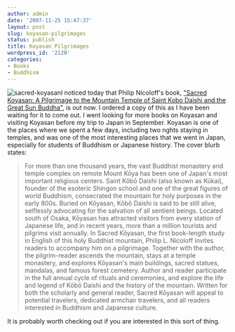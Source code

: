 ```yaml
---
author: admin
date: '2007-11-25 15:47:37'
layout: post
slug: koyasan-pilgrimages
status: publish
title: Koyasan Pilgrimages
wordpress_id: '2120'
categories:
- Books
- Buddhism
---
```


![sacred-koyasan](http://farm3.static.flickr.com/2262/2064011768_88fc8064d9_m.jpg)I
noticed today that Philip Nicoloff's book, ["Sacred Koyasan: A
Pilgrimage to the Mountain Temple of Saint Kobo Daishi and the Great Sun
Buddha"](http://www.amazon.com/gp/product/0791472604), is out now. I
ordered a copy of this as I have been waiting for it to come out. I went
looking for more books on Koyasan and visiting Koyasan before my trip to
Japan in September. Koyasan is one of the places where we spent a few
days, including two nghts staying in temples, and was one of the most
interesting places that we went in Japan, especially for students of
Buddhism or Japanese history. The cover blurb states:

> For more than one thousand years, the vast Buddhist monastery and
> temple complex on remote Mount Kōya has been one of Japan's most
> important religious centers. Saint Kōbō Daishi (also known as Kūkai),
> founder of the esoteric Shingon school and one of the great figures of
> world Buddhism, consecrated the mountain for holy purposes in the
> early 800s. Buried on Kōyasan, Kōbō Daishi is said to be still alive,
> selflessly advocating for the salvation of all sentient beings.
> Located south of Osaka, Kōyasan has attracted visitors from every
> station of Japanese life, and in recent years, more than a million
> tourists and pilgrims visit annually. In Sacred Kōyasan, the first
> book-length study in English of this holy Buddhist mountain, Philip L.
> Nicoloff invites readers to accompany him on a pilgrimage. Together
> with the author, the pilgrim-reader ascends the mountain, stays at a
> temple monastery, and explores Kōyasan's main buildings, sacred
> statues, mandalas, and famous forest cemetery. Author and reader
> participate in the full annual cycle of rituals and ceremonies, and
> explore the life and legend of Kōbō Daishi and the history of the
> mountain. Written for both the scholarly and general reader, Sacred
> Kōyasan will appeal to potential travelers, dedicated armchair
> travelers, and all readers interested in Buddhism and Japanese
> culture.

It is probably worth checking out if you are interested in this sort of
thing.
